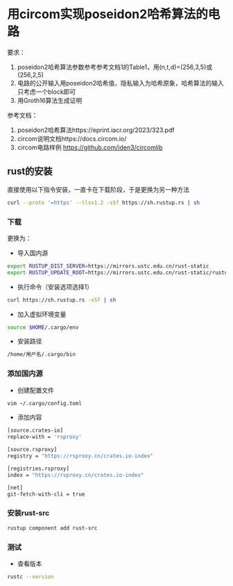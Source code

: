# 用circom实现poseidon2哈希算法的电路
要求：   
1. poseidon2哈希算法参数参考参考文档1的Table1，用(n,t,d)=(256,3,5)或(256,2,5)  
2. 电路的公开输入用poseidon2哈希值，隐私输入为哈希原象，哈希算法的输入只考虑一个block即可  
3. 用Groth16算法生成证明  

参考文档：  
1. poseidon2哈希算法https://eprint.iacr.org/2023/323.pdf  
2. circom说明文档https://docs.circom.io/  
3. circom电路样例 https://github.com/iden3/circomlib
## rust的安装
直接使用以下指令安装，一直卡在下载阶段，于是更换为另一种方法
```bash
curl --proto '=https' --tlsv1.2 -sSf https://sh.rustup.rs | sh
```
### 下载
更换为：  
- 导入国内源  
```bash
export RUSTUP_DIST_SERVER=https://mirrors.ustc.edu.cn/rust-static
export RUSTUP_UPDATE_ROOT=https://mirrors.ustc.edu.cn/rust-static/rustup
```
- 执行命令（安装选项选择1）
```bash
curl https://sh.rustup.rs -sSf | sh
```
- 加入虚拟环境变量
```bash
source $HOME/.cargo/env
```
- 安装路径
```bash
/home/用户名/.cargo/bin
```
### 添加国内源
- 创建配置文件
```bash
vim ~/.cargo/config.toml
```
- 添加内容
```bash
[source.crates-io]
replace-with = 'rsproxy'

[source.rsproxy]
registry = "https://rsproxy.cn/crates.io-index"

[registries.rsproxy]
index = "https://rsproxy.cn/crates.io-index"

[net]
git-fetch-with-cli = true
```
### 安装rust-src
```bash
rustup component add rust-src
```
### 测试
- 查看版本
```bash
rustc --version
```

